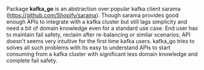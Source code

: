 Package **kafka_go** is an abstraction over popular kafka client sarama (https://github.com/Shopify/sarama).
Though sarama provides good enough APIs to integrate with a kafka cluster but still lags simplicity and
need a bit of domain knowledge even for a standard use case. End user has to maintain fail safety, reclaim
after re-balancing or similar scenarios, API doesn't seems very intuitive for the first time kafka users.
kafka_go tries to solves all such problems with its easy to understand APIs to start consuming from a kafka
cluster with significant less domain knowledge and complete fail safety.